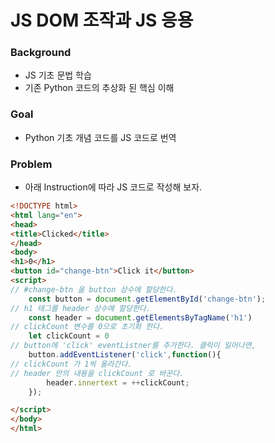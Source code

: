# JS DOM 조작과 JS 응용

### Background

- JS 기초 문법 학습
- 기존 Python 코드의 추상화 된 핵심 이해

### Goal

- Python 기초 개념 코드를 JS 코드로 번역

### Problem

- 아래 Instruction에 따라 JS 코드로 작성해 보자.

```html
<!DOCTYPE html>
<html lang="en">
<head>
<title>Clicked</title>
</head>
<body>
<h1>0</h1>
<button id="change-btn">Click it</button>
<script>
// #change-btn 을 button 상수에 할당한다.
    const button = document.getElementById('change-btn');
// h1 태그를 header 상수에 할당한다.
    const header = document.getElementsByTagName('h1')
// clickCount 변수를 0으로 초기화 한다.
    let clickCount = 0
// button에 'click' eventListner를 추가한다. 클릭이 일어나면, 
    button.addEventListener('click',function(){
// clickCount 가 1씩 올라간다.
// header 안의 내용을 clickCount 로 바꾼다.
        header.innertext = ++clickCount;
    });

</script>
</body>
</html>
```





